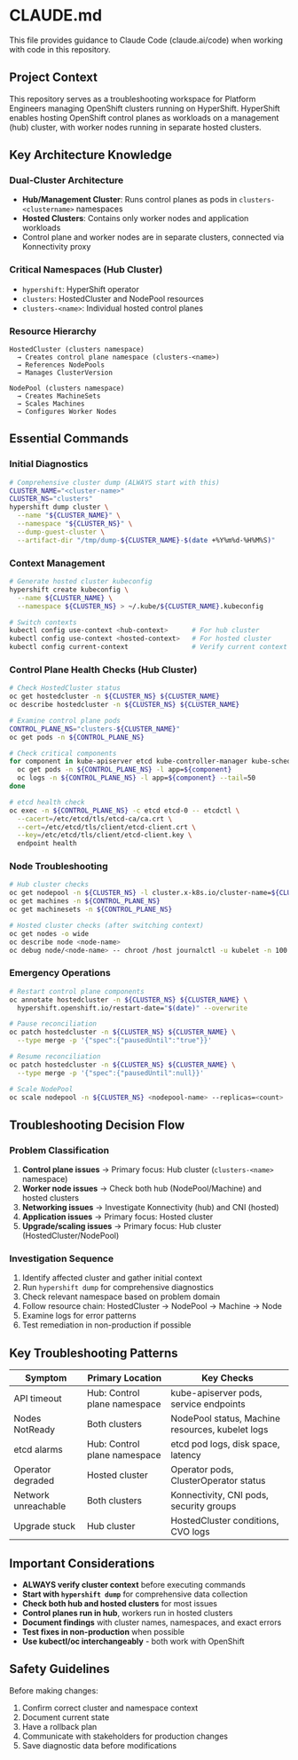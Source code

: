 # CLAUDE.md

This file provides guidance to Claude Code (claude.ai/code) when working with code in this repository.

## Project Context

This repository serves as a troubleshooting workspace for Platform Engineers managing OpenShift clusters running on HyperShift. HyperShift enables hosting OpenShift control planes as workloads on a management (hub) cluster, with worker nodes running in separate hosted clusters.

## Key Architecture Knowledge

### Dual-Cluster Architecture
- **Hub/Management Cluster**: Runs control planes as pods in `clusters-<clustername>` namespaces
- **Hosted Clusters**: Contains only worker nodes and application workloads
- Control plane and worker nodes are in separate clusters, connected via Konnectivity proxy

### Critical Namespaces (Hub Cluster)
- `hypershift`: HyperShift operator
- `clusters`: HostedCluster and NodePool resources  
- `clusters-<name>`: Individual hosted control planes

### Resource Hierarchy
```
HostedCluster (clusters namespace)
  → Creates control plane namespace (clusters-<name>)
  → References NodePools
  → Manages ClusterVersion

NodePool (clusters namespace)
  → Creates MachineSets
  → Scales Machines
  → Configures Worker Nodes
```

## Essential Commands

### Initial Diagnostics
```bash
# Comprehensive cluster dump (ALWAYS start with this)
CLUSTER_NAME="<cluster-name>"
CLUSTER_NS="clusters"
hypershift dump cluster \
  --name "${CLUSTER_NAME}" \
  --namespace "${CLUSTER_NS}" \
  --dump-guest-cluster \
  --artifact-dir "/tmp/dump-${CLUSTER_NAME}-$(date +%Y%m%d-%H%M%S)"
```

### Context Management
```bash
# Generate hosted cluster kubeconfig
hypershift create kubeconfig \
  --name ${CLUSTER_NAME} \
  --namespace ${CLUSTER_NS} > ~/.kube/${CLUSTER_NAME}.kubeconfig

# Switch contexts
kubectl config use-context <hub-context>      # For hub cluster
kubectl config use-context <hosted-context>   # For hosted cluster
kubectl config current-context                # Verify current context
```

### Control Plane Health Checks (Hub Cluster)
```bash
# Check HostedCluster status
oc get hostedcluster -n ${CLUSTER_NS} ${CLUSTER_NAME}
oc describe hostedcluster -n ${CLUSTER_NS} ${CLUSTER_NAME}

# Examine control plane pods
CONTROL_PLANE_NS="clusters-${CLUSTER_NAME}"
oc get pods -n ${CONTROL_PLANE_NS}

# Check critical components
for component in kube-apiserver etcd kube-controller-manager kube-scheduler openshift-apiserver; do
  oc get pods -n ${CONTROL_PLANE_NS} -l app=${component}
  oc logs -n ${CONTROL_PLANE_NS} -l app=${component} --tail=50
done

# etcd health check
oc exec -n ${CONTROL_PLANE_NS} -c etcd etcd-0 -- etcdctl \
  --cacert=/etc/etcd/tls/etcd-ca/ca.crt \
  --cert=/etc/etcd/tls/client/etcd-client.crt \
  --key=/etc/etcd/tls/client/etcd-client.key \
  endpoint health
```

### Node Troubleshooting
```bash
# Hub cluster checks
oc get nodepool -n ${CLUSTER_NS} -l cluster.x-k8s.io/cluster-name=${CLUSTER_NAME}
oc get machines -n ${CONTROL_PLANE_NS}
oc get machinesets -n ${CONTROL_PLANE_NS}

# Hosted cluster checks (after switching context)
oc get nodes -o wide
oc describe node <node-name>
oc debug node/<node-name> -- chroot /host journalctl -u kubelet -n 100
```

### Emergency Operations
```bash
# Restart control plane components
oc annotate hostedcluster -n ${CLUSTER_NS} ${CLUSTER_NAME} \
  hypershift.openshift.io/restart-date="$(date)" --overwrite

# Pause reconciliation
oc patch hostedcluster -n ${CLUSTER_NS} ${CLUSTER_NAME} \
  --type merge -p '{"spec":{"pausedUntil":"true"}}'

# Resume reconciliation  
oc patch hostedcluster -n ${CLUSTER_NS} ${CLUSTER_NAME} \
  --type merge -p '{"spec":{"pausedUntil":null}}'

# Scale NodePool
oc scale nodepool -n ${CLUSTER_NS} <nodepool-name> --replicas=<count>
```

## Troubleshooting Decision Flow

### Problem Classification
1. **Control plane issues** → Primary focus: Hub cluster (`clusters-<name>` namespace)
2. **Worker node issues** → Check both hub (NodePool/Machine) and hosted clusters
3. **Networking issues** → Investigate Konnectivity (hub) and CNI (hosted)
4. **Application issues** → Primary focus: Hosted cluster
5. **Upgrade/scaling issues** → Primary focus: Hub cluster (HostedCluster/NodePool)

### Investigation Sequence
1. Identify affected cluster and gather initial context
2. Run `hypershift dump` for comprehensive diagnostics
3. Check relevant namespace based on problem domain
4. Follow resource chain: HostedCluster → NodePool → Machine → Node
5. Examine logs for error patterns
6. Test remediation in non-production if possible

## Key Troubleshooting Patterns

| Symptom | Primary Location | Key Checks |
|---------|-----------------|------------|
| API timeout | Hub: Control plane namespace | kube-apiserver pods, service endpoints |
| Nodes NotReady | Both clusters | NodePool status, Machine resources, kubelet logs |
| etcd alarms | Hub: Control plane namespace | etcd pod logs, disk space, latency |
| Operator degraded | Hosted cluster | Operator pods, ClusterOperator status |
| Network unreachable | Both clusters | Konnectivity, CNI pods, security groups |
| Upgrade stuck | Hub cluster | HostedCluster conditions, CVO logs |

## Important Considerations

- **ALWAYS verify cluster context** before executing commands
- **Start with `hypershift dump`** for comprehensive data collection  
- **Check both hub and hosted clusters** for most issues
- **Control planes run in hub**, workers run in hosted clusters
- **Document findings** with cluster names, namespaces, and exact errors
- **Test fixes in non-production** when possible
- **Use kubectl/oc interchangeably** - both work with OpenShift

## Safety Guidelines

Before making changes:
1. Confirm correct cluster and namespace context
2. Document current state
3. Have a rollback plan
4. Communicate with stakeholders for production changes
5. Save diagnostic data before modifications